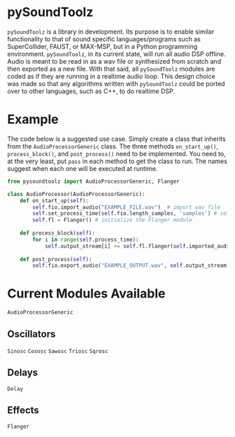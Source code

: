 # pySoundToolz
`pySoundToolz` is a library in development. Its purpose is to enable similar functionality to that of sound specific languages/programs such as SuperCollider, FAUST, or MAX-MSP, but in a Python programming environment. `pySoundToolz`, in its current state, will run all audio DSP offline. Audio is meant to be read in as a wav file or synthesized from scratch and then exported as a new file. With that said, all `pySoundToolz` modules are coded as if they are running in a realtime audio loop. This design choice was made so that any algorithms written with `pySoundToolz` could be ported over to other languages, such as C++, to do realtime DSP. 

# Example

The code below is a suggested use case. Simply create a class that inherits from the `AudioProcessorGeneric` class. 
The three methods `on_start_up()`, `process_block()`, and `post_process()` need to be implemented. You need to, at the very 
least, put `pass` in each method to get the class to run. The names suggest when each one will be executed at runtime.

```python
from pysoundtoolz import AudioProcessorGeneric, Flanger

class AudioProcessor(AudioProcessorGeneric):
    def on_start_up(self):
        self.fio.import_audio("EXAMPLE_FILE.wav")  # import wav file
        self.set_process_time(self.fio.length_samples, 'samples') # set the audio loop to be the same length as the imported audio. 
        self.fl = Flanger() # initialize the Flanger module
  
    def process_block(self):
        for i in range(self.process_time): 
            self.output_stream[i] += self.fl.flanger(self.imported_audio[i], 2, 0.6, 0.3) # calling the flanger module in the audio loop 
            
    def post_process(self):
        self.fio.export_audio("EXAMPLE_OUTPUT.wav", self.output_stream)

```

# Current Modules Available

`AudioProcessorGeneric`

## Oscillators
`Sinosc`
`Cososc`
`Sawosc`
`Triosc` 
`Sqrosc`

## Delays
`Delay` 

## Effects
`Flanger`

